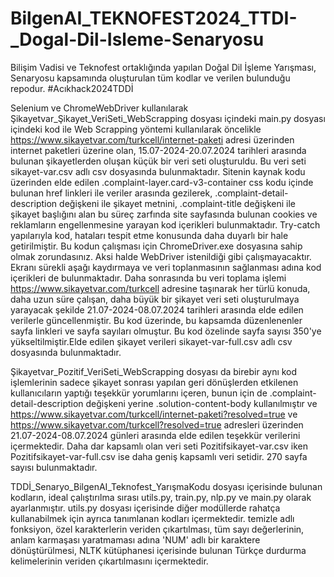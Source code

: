 # BilgenAI_TEKNOFEST2024_TTDI-_Dogal-Dil-Isleme-Senaryosu
Bilişim Vadisi ve Teknofest ortaklığında yapılan Doğal Dil İşleme Yarışması, Senaryosu kapsamında oluşturulan tüm kodlar ve verilen bulunduğu repodur. #Acıkhack2024TDDİ

Selenium ve ChromeWebDriver kullanılarak Şikayetvar_Şikayet_VeriSeti_WebScrapping dosyası içindeki main.py dosyası içindeki kod ile Web Scrapping yöntemi kullanılarak öncelikle https://www.sikayetvar.com/turkcell/internet-paketi adresi üzerinden internet paketleri üzerine olan, 15.07-2024-20.07.2024 tarihleri arasında bulunan şikayetlerden oluşan küçük bir veri seti oluşturuldu. Bu veri seti sikayet-var.csv adlı csv dosyasında bulunmaktadır. Sitenin kaynak kodu üzerinden elde edilen .complaint-layer.card-v3-container css kodu içinde bulunan href linkleri ile veriler arasında gezilerek, .complaint-detail-description değişkeni ile şikayet metnini, .complaint-title değişkeni ile şikayet başlığını alan bu süreç zarfında site sayfasında bulunan cookies ve reklamların engellenmesine yarayan kod içerikleri bulunmaktadır. Try-catch yapılarıyla kod, hataları tespit etme konusunda daha duyarlı bir hale getirilmiştir. Bu kodun çalışması için ChromeDriver.exe dosyasına sahip olmak zorundasınız. Aksi halde WebDriver istenildiği gibi çalışmayacaktır. Ekranı sürekli aşağı kaydırmaya ve veri toplanmasının sağlanması adına kod içerikleri de bulunmaktadır. Daha sonrasında bu veri toplama işlemi https://www.sikayetvar.com/turkcell adresine taşınarak her türlü konuda, daha uzun süre çalışan, daha büyük bir şikayet veri seti oluşturulmaya yarayacak şekilde 21.07-2024-08.07.2024 tarihleri arasında elde edilen verilerle güncellenmiştir. Bu kod üzerinde, bu kapsamda düzenlenenler sayfa linkleri ve sayfa sayıları olmuştur. Bu kod özelinde sayfa sayısı 350'ye yükseltilmiştir.Elde edilen şikayet verileri sikayet-var-full.csv adlı csv dosyasında bulunmaktadır.

Şikayetvar_Pozitif_VeriSeti_WebScrapping dosyası da birebir aynı kod işlemlerinin sadece şikayet sonrası yapılan geri dönüşlerden etkilenen kullanıcıların yaptığı teşekkür yorumlarını içeren, bunun için de .complaint-detail-description değişkeni yerine .solution-content-body kullanılmıştır ve https://www.sikayetvar.com/turkcell/internet-paketi?resolved=true ve https://www.sikayetvar.com/turkcell?resolved=true adresleri üzerinden  21.07-2024-08.07.2024 günleri arasında elde edilen teşekkür verilerini içermektedir. Daha dar kapsamlı olan veri seti Pozitifsikayet-var.csv iken Pozitifsikayet-var-full.csv ise daha geniş kapsamlı veri setidir. 270 sayfa sayısı bulunmaktadır.

TDDİ_Senaryo_BilgenAI_Teknofest_YarışmaKodu dosyası içerisinde bulunan kodların, ideal çalıştırılma sırası utils.py, train.py, nlp.py ve main.py olarak ayarlanmıştır. utils.py dosyası içerisinde diğer modüllerde rahatça kullanabilmek için ayrıca tanımlanan kodları içermektedir. temizle adlı fonksiyon, özel karakterlerin veriden çıkartılması, tüm sayı değerlerinin, anlam karmaşası yaratmaması adına 'NUM' adlı bir karaktere dönüştürülmesi, NLTK kütüphanesi içerisinde bulunan Türkçe durdurma kelimelerinin veriden çıkartılmasını içermektedir.
